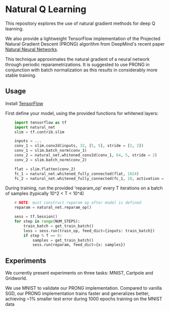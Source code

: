 # Natural Q Learning

This repository explores the use of natural gradient methods for deep Q learning.

We also provide a lightweight TensorFlow implementation of the Projected Natural Gradient Descent (PRONG) algorithm from DeepMind's recent paper [Natural Neural Networks](https://papers.nips.cc/paper/5953-natural-neural-networks.pdf).

This technique approximates the natural gradient of a neural network through periodic reparametrizations. It is suggested to use PRONG in conjunction with batch normalization as this results in considerably more stable training.

## Usage
Install [TensorFlow](https://www.tensorflow.org/versions/r0.12/get_started/index.html)

First define your model, using the provided functions for whitened layers: 

```python
	import tensorflow as tf
	import natural_net
	slim = tf.contrib.slim

	inputs = ...
	conv_1 = slim.conv2d(inputs, 32, [5, 5], stride = [2, 2])
	conv_1 = slim.batch_norm(conv_1)
    conv_2 = natural_net.whitened_conv2d(conv_1, 64, 5, stride = 2)
	conv_2 = slim.batch_norm(conv_2)

	flat = slim.flatten(conv_2)
	fc_1 = natural_net.whitened_fully_connected(flat, 1024)
	fc_2 = natural_net.whitened_fully_connected(fc_1, 10, activation = None)
```

During training, run the provided 'reparam_op' every T iterations on a batch of samples (typically 10^2 < T < 10^4)
```python
	# NOTE: must construct reparam op after model is defined
	reparam = natural_net.reparam_op()

	sess = tf.Session()
	for step in range(NUM_STEPS):
		train_batch = get_train_batch()
		loss = sess.run(train_op, feed_dict={inputs: train_batch})
		if step % T == 0:
			samples = get_train_batch()
			sess.run(reparam, feed_dict={x: samples})
```

## Experiments
We currently present experiments on three tasks: MNIST, Cartpole and Gridworld.

We use MNIST to validate our PRONG implementation. Compared to vanilla SGD, our PRONG implementation trains faster and generalizes better, achieving ~1% smaller test error during 1000 epochs training on the MNIST data 

